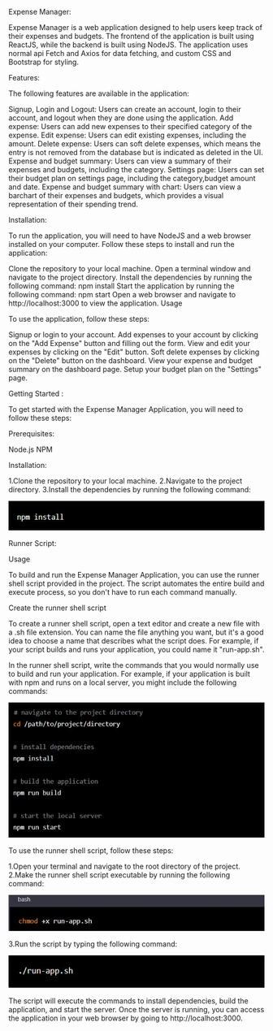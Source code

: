 Expense Manager:

Expense Manager is a web application designed to help users keep track of their expenses and budgets. The frontend of the application is built using ReactJS, while the backend is built using NodeJS. The application uses normal api Fetch and Axios for data fetching, and custom CSS and Bootstrap for styling.

Features:


The following features are available in the application:

Signup, Login and Logout: Users can create an account, login to their account, and logout when they are done using the application.
Add expense: Users can add new expenses to their specified category of the expense.
Edit expense: Users can edit existing expenses, including the amount.
Delete expense: Users can soft delete expenses, which means the entry is not removed from the database but is indicated as deleted in the UI.
Expense and budget summary: Users can view a summary of their expenses and budgets, including the category.
Settings page: Users can set their budget plan on settings page, including the category,budget amount and date.
Expense and budget summary with chart: Users can view a barchart of their expenses and budgets, which provides a visual representation of their spending trend.


Installation:


To run the application, you will need to have NodeJS and a web browser installed on your computer. Follow these steps to install and run the application:

Clone the repository to your local machine.
Open a terminal window and navigate to the project directory.
Install the dependencies by running the following command: npm install
Start the application by running the following command: npm start
Open a web browser and navigate to http://localhost:3000 to view the application.
Usage


To use the application, follow these steps:

Signup or login to your account.
Add expenses to your account by clicking on the "Add Expense" button and filling out the form.
View and edit your expenses by clicking on the "Edit" button.
Soft delete expenses by clicking on the "Delete" button on the dashboard.
View your expense and budget summary on the dashboard page.
Setup your budget plan on the "Settings" page.


Getting Started :


To get started with the Expense Manager Application, you will need to follow these steps:

Prerequisites:

Node.js
NPM

Installation:

1.Clone the repository to your local machine.
2.Navigate to the project directory.
3.Install the dependencies by running the following command:

![dependencies](r1.JPG)

Runner Script:

Usage

To build and run the Expense Manager Application, you can use the runner shell script provided in the project. The script automates the entire build and execute process, so you don't have to run each command manually.


Create the runner shell script


To create a runner shell script, open a text editor and create a new file with a .sh file extension. You can name the file anything you want, but it's a good idea to choose a name that describes what the script does. For example, if your script builds and runs your application, you could name it "run-app.sh".


In the runner shell script, write the commands that you would normally use to build and run your application. For example, if your application is built with npm and runs on a local server, you might include the following commands:

![bash](r4.JPG)


To use the runner shell script, follow these steps:

1.Open your terminal and navigate to the root directory of the project.
2.Make the runner shell script executable by running the following command:

![bash](r2.JPG)

3.Run the script by typing the following command:

![bash](r3.JPG)

The script will execute the commands to install dependencies, build the application, and start the server. Once the server is running, you can access the application in your web browser by going to http://localhost:3000.
